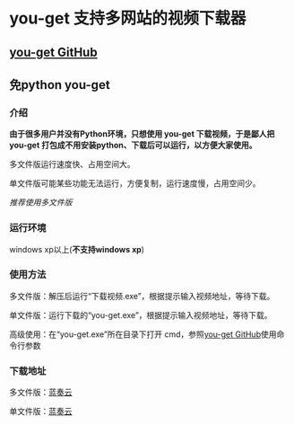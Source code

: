 # you-get 支持多网站的视频下载器

## [you-get GitHub](https://github.com/soimort/you-get)

## 免python you-get

### 介绍

**由于很多用户并没有Python环境，只想使用 you-get 下载视频，于是鄙人把 you-get 打包成不用安装python、下载后可以运行，以方便大家使用。**

多文件版运行速度快、占用空间大。

单文件版可能某些功能无法运行，方便复制，运行速度慢，占用空间少。

*推荐使用多文件版*

### 运行环境

windows xp以上(**不支持windows xp**)

### 使用方法

多文件版：解压后运行“下载视频.exe”，根据提示输入视频地址，等待下载。

单文件版：运行下载的“you-get.exe”，根据提示输入视频地址，等待下载。

高级使用：在“you-get.exe”所在目录下打开 cmd，参照[you-get GitHub](https://github.com/soimort/you-get)使用命令行参数

### 下载地址

多文件版：<a href="https://www.lanzoui.com/ig9zTsvxbfi" target="_blank">蓝奏云</a>

单文件版：<a href="https://www.lanzoui.com/ijLrTsvxb9c" target="_blank">蓝奏云</a>

